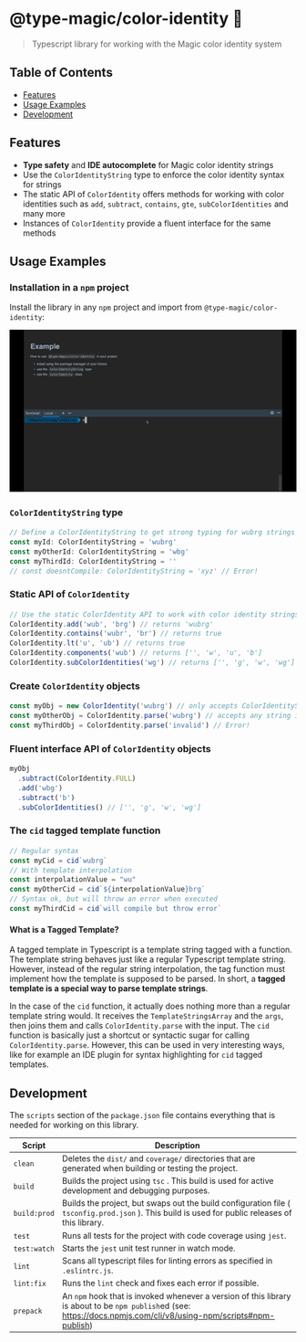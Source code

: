 # @type-magic/color-identity 🧙

>Typescript library for working with the Magic color identity system 

## Table of Contents
- [Features](#features)
- [Usage Examples](#usage-examples)
- [Development](#development)

## Features

- **Type safety** and **IDE autocomplete** for Magic color identity strings
- Use the `ColorIdentityString` type to enforce the color identity syntax for strings
- The static API of `ColorIdentity` offers methods for working with color identities such as `add`, `subtract`, `contains`, `gte`, `subColorIdentities` and many more
- Instances of `ColorIdentity` provide a fluent interface for the same methods

## Usage Examples

### Installation in a `npm` project

Install the library in any `npm` project and import from `@type-magic/color-identity`:

![Usage example](assets/example.gif)

### `ColorIdentityString` type
```typescript
// Define a ColorIdentityString to get strong typing for wubrg strings
const myId: ColorIdentityString = 'wubrg'
const myOtherId: ColorIdentityString = 'wbg'
const myThirdId: ColorIdentityString = ''
// const doesntCompile: ColorIdentityString = 'xyz' // Error!
```

### Static API of `ColorIdentity`
```typescript
// Use the static ColorIdentity API to work with color identity strings
ColorIdentity.add('wub', 'brg') // returns 'wubrg'
ColorIdentity.contains('wubr', 'br') // returns true
ColorIdentity.lt('u', 'ub') // returns true
ColorIdentity.components('wub') // returns ['', 'w', 'u', 'b']
ColorIdentity.subColorIdentities('wg') // returns ['', 'g', 'w', 'wg']
```


### Create `ColorIdentity` objects
```typescript
const myObj = new ColorIdentity('wubrg') // only accepts ColorIdentityString input
const myOtherObj = ColorIdentity.parse('wubrg') // accepts any string input and throws if invalid
const myThirdObj = ColorIdentity.parse('invalid') // Error!
```

### Fluent interface API of `ColorIdentity` objects
```typescript
myObj
  .subtract(ColorIdentity.FULL)
  .add('wbg')
  .subtract('b')
  .subColorIdentities() // ['', 'g', 'w', 'wg']
```

### The `cid` tagged template function
```typescript
// Regular syntax
const myCid = cid`wubrg`
// With template interpolation
const interpolationValue = "wu"
const myOtherCid = cid`${interpolationValue}brg`
// Syntax ok, but will throw an error when executed
const myThirdCid = cid`will compile but throw error`
```

#### What is a Tagged Template?
A tagged template in Typescript is a template string tagged with a function.
The template string behaves just like a regular Typescript template string.
However, instead of the regular string interpolation, the tag function must implement how the template is supposed to be parsed.
In short, a **tagged template is a special way to parse template strings**. 

In the case of the `cid` function, it actually does nothing more than a regular template string would.
It receives the `TemplateStringsArray` and the `args`, then joins them and calls `ColorIdentity.parse` with the input.
The `cid` function is basically just a shortcut or syntactic sugar for calling `ColorIdentity.parse`.
However, this can be used in very interesting ways, like for example an IDE plugin for syntax highlighting for `cid` tagged templates.

## Development

The `scripts` section of the `package.json` file contains everything that is needed
for working on this library.

| Script       | Description                                                                                                                                                        |
|--------------|--------------------------------------------------------------------------------------------------------------------------------------------------------------------|
| `clean`      | Deletes the  `dist/`  and  `coverage/`  directories that are generated when building or testing the project.                                                       |
| `build`      | Builds the project using  `tsc` . This build is used for active development and debugging purposes.                                                                |
| `build:prod` | Builds the project, but swaps out the build configuration file ( `tsconfig.prod.json` ). This build is used for public releases of this library.                   |
| `test`       | Runs all tests for the project with code coverage using  `jest`.                                                                                                   |
| `test:watch` | Starts the  `jest`  unit test runner in watch mode.                                                                                                                |
| `lint`       | Scans all typescript files for linting errors as specified in  `.eslintrc.js`.                                                                                     |
| `lint:fix`   | Runs the  `lint`  check and fixes each error if possible.                                                                                                          |
| `prepack`    | An `npm` hook that is invoked whenever a version of this library is about to be `npm publish`ed (see: https://docs.npmjs.com/cli/v8/using-npm/scripts#npm-publish) |
